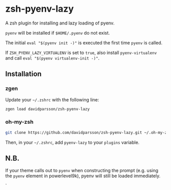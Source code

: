 # zsh-pyenv-lazy

A zsh plugin for installing and lazy loading of pyenv.

`pyenv` will be installed if `$HOME/.pyenv` do not exist.

The initial `eval "$(pyenv init -)"` is executed the first time `pyenv` is called.

If `ZSH_PYENV_LAZY_VIRTUALENV` is set to `true`, also install `pyenv-virtualenv` and call `eval "$(pyenv virtualenv-init -)"`.

## Installation

### zgen

Update your `~/.zshrc` with the following line:

```sh
zgen load davidparsson/zsh-pyenv-lazy
```

### oh-my-zsh

```sh
git clone https://github.com/davidparsson/zsh-pyenv-lazy.git ~/.oh-my-zsh/custom/plugins/pyenv-lazy
```

Then, in your `~/.zshrc`, add `pyenv-lazy` to your `plugins` variable.

## N.B.

If your theme calls out to `pyenv` when constructing the prompt
(e.g. using the `pyenv` element in powerlevel9k),
pyenv will still be loaded immediately.

`
